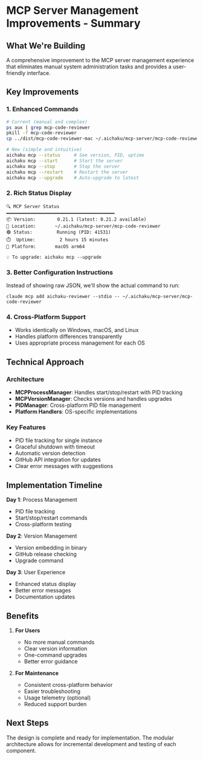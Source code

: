 # MCP Server Management Improvements - Summary

## What We're Building

A comprehensive improvement to the MCP server management experience that
eliminates manual system administration tasks and provides a user-friendly
interface.

## Key Improvements

### 1. Enhanced Commands

```bash
# Current (manual and complex)
ps aux | grep mcp-code-reviewer
pkill -f mcp-code-reviewer
cp ../dist/mcp-code-reviewer-mac ~/.aichaku/mcp-server/mcp-code-reviewer

# New (simple and intuitive)
aichaku mcp --status     # See version, PID, uptime
aichaku mcp --start      # Start the server
aichaku mcp --stop       # Stop the server
aichaku mcp --restart    # Restart the server
aichaku mcp --upgrade    # Auto-upgrade to latest
```

### 2. Rich Status Display

```
🔍 MCP Server Status
━━━━━━━━━━━━━━━━━━━━━━━━━━━━━━━━━━━━━━━━
📦 Version:        0.21.1 (latest: 0.21.2 available)
📍 Location:       ~/.aichaku/mcp-server/mcp-code-reviewer
🟢 Status:         Running (PID: 41531)
⏱️  Uptime:         2 hours 15 minutes
🔧 Platform:       macOS arm64

💡 To upgrade: aichaku mcp --upgrade
```

### 3. Better Configuration Instructions

Instead of showing raw JSON, we'll show the actual command to run:

```
claude mcp add aichaku-reviewer --stdio -- ~/.aichaku/mcp-server/mcp-code-reviewer
```

### 4. Cross-Platform Support

- Works identically on Windows, macOS, and Linux
- Handles platform differences transparently
- Uses appropriate process management for each OS

## Technical Approach

### Architecture

- **MCPProcessManager**: Handles start/stop/restart with PID tracking
- **MCPVersionManager**: Checks versions and handles upgrades
- **PIDManager**: Cross-platform PID file management
- **Platform Handlers**: OS-specific implementations

### Key Features

- PID file tracking for single instance
- Graceful shutdown with timeout
- Automatic version detection
- GitHub API integration for updates
- Clear error messages with suggestions

## Implementation Timeline

**Day 1**: Process Management

- PID file tracking
- Start/stop/restart commands
- Cross-platform testing

**Day 2**: Version Management

- Version embedding in binary
- GitHub release checking
- Upgrade command

**Day 3**: User Experience

- Enhanced status display
- Better error messages
- Documentation updates

## Benefits

1. **For Users**
   - No more manual commands
   - Clear version information
   - One-command upgrades
   - Better error guidance

2. **For Maintenance**
   - Consistent cross-platform behavior
   - Easier troubleshooting
   - Usage telemetry (optional)
   - Reduced support burden

## Next Steps

The design is complete and ready for implementation. The modular architecture
allows for incremental development and testing of each component.
